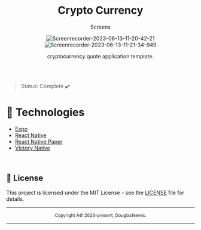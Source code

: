 <div align="center">
  <h1>Crypto Currency</h1>
 
   <p>Screens</p>
  
 ![Screenrecorder-2023-06-13-11-20-42-21](https://github.com/Neves369/CryptoCurrency/assets/63128431/8e930442-3e0f-4a52-abd5-576afaed4c70)
  ![Screenrecorder-2023-06-13-11-21-34-949](https://github.com/Neves369/CryptoCurrency/assets/63128431/27ed4eee-1fec-49da-8c9f-dae322b4779a)
  
  <p>cryptocurrency quote application template.</p>
</div>

<div align="center">
  
</div>

<br>
<br>

>Status: Complete ✔️
#  📱 Technologies

  - [Expo](https://expo.io/)  
  - [React Native](https://reactnative.dev/)
  - [React Native Paper](https://callstack.github.io/react-native-paper/)
  - [Victory Native](https://formidable.com/open-source/victory/docs/native/)
  
<br>

## 📝 License

This project is licensed under the MIT License - see the [LICENSE](LICENSE) file for details.

<hr>
<div align="center">
  <sub>Copyright Â© 2023-present, DouglasNeves.</sub>
</div>
<hr>
